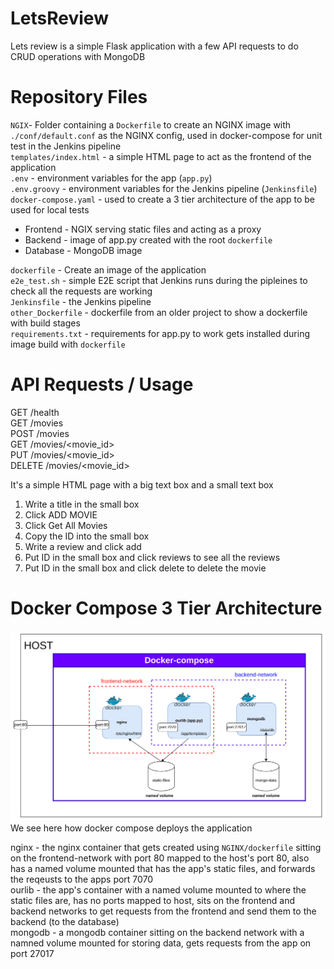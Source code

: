 # LetsReview
Lets review is a simple Flask application with a few API requests to do CRUD operations with MongoDB

# Repository Files
`NGIX`- Folder containing a `Dockerfile` to create an NGINX image with `./conf/default.conf` as the NGINX config, used in docker-compose for unit test in the Jenkins pipeline<br>
`templates/index.html` - a simple HTML page to act as the frontend of the application<br>
`.env` - environment variables for the app (`app.py`)<br>
`.env.groovy` - environment variables for the Jenkins pipeline (`Jenkinsfile`)<br>
`docker-compose.yaml` - used to create a 3 tier architecture of the app to be used for local tests<br>
  - Frontend - NGIX serving static files and acting as a proxy<br>
  - Backend - image of app.py created with the root `dockerfile`<br>
  - Database - MongoDB image
    
`dockerfile` - Create an image of the application<br>
`e2e_test.sh` - simple E2E script that Jenkins runs during the pipleines to check all the requests are working<br>
`Jenkinsfile` - the Jenkins pipeline<br>
`other_Dockerfile` - dockerfile from an older project to show a dockerfile with build stages<br>
`requirements.txt` - requirements for app.py to work gets installed during image build with `dockerfile`<br>

# API Requests / Usage
GET /health <br>
GET /movies<br>
POST /movies<br>
GET /movies/<movie_id><br>
PUT /movies/<movie_id><br>
DELETE /movies/<movie_id><br>

It's a simple HTML page with a big text box and a small text box
1) Write a title in the small box
2) Click ADD MOVIE
3) Click Get All Movies
4) Copy the ID into the small box
5) Write a review and click add
6) Put ID in the small box and click reviews to see all the reviews
7) Put ID in the small box and click delete to delete the movie

# Docker Compose 3 Tier Architecture
![docker-compose Architecture](./diagrams/docker-compose-arch.png)
We see here how docker compose deploys the application

nginx - the nginx container that gets created using `NGINX/dockerfile` sitting on the frontend-network with port 80 mapped to the host's port 80, also has a named volume mounted that has the app's static files, and forwards the reqeusts to the apps port 7070<br>
ourlib - the app's container with a named volume mounted to where the static files are, has no ports mapped to host, sits on the frontend and backend networks to get requests from the frontend and send them to the backend (to the database)<br>
mongodb - a mongodb container sitting on the backend network with a namned volume mounted for storing data, gets requests from the app on port 27017<br>



